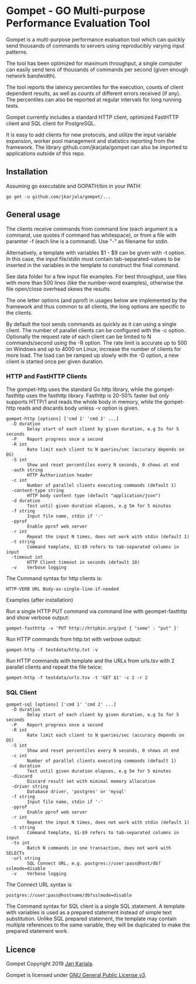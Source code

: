 # Gompet - GO Multi-purpose Performance Evaluation Tool

Gompet is a multi-purpose performance evaluation tool which can quickly send 
thousands of commands to servers using reproducibly varying input patterns.

The tool has been optimized for maximum throughput, a single computer can easily 
send tens of thousands of commands per second (given enough network bandwidth).

The tool reports the latency percentiles for the execution, counts of client
dependent results, as well as counts of different errors received (if any).
The percentiles can also be reported at regular intervals for long running tests.

Gompet currently includes a standard HTTP client, optimized FastHTTP client and 
SQL client for PostgreSQL.

It is easy to add clients for new protocols, and utilize the input variable expansion, 
worker pool management and statistics reporting from the framework. The library 
github.com/jkarjala/gompet can also be imported to applications outside of this repo.

## Installation

Assuming go executable and GOPATH/bin in your PATH:

```
go get -u github.com/jkarjala/gompet/...
```

## General usage

The clients receive commands from command line (each argument is a command, use quotes if 
command has whitespace), or from a file with paramter -f (each line is a command). 
Use "-" as filename for stdin. 

Alternatively, a template with variables $1 - $9 can be given with -t option. In this case, the input 
file/stdin must contain tab-separated-values to be inserted in the variables in the template to 
construct the final command.

See data folder for a few input file examples. For best throughput, use files with more than 500 lines 
(like the number-word examples), otherwise the file open/close overhead skews the results.

The one letter options (and pprof) in usages below are implemented by the framework and thus common
to all clients, the long options are specific to the clients.

By default the tool sends commands as quickly as it can using a single client. 
The number of parallel clients can be configured with the -c option. Optionally the 
request rate of each client can be limited to N commands/second using the -R option. 
The rate limit is accurate up to 500 on Windows and up to 4000 on Linux, 
increase the number of clients for more load. The load can be ramped up slowly
with the -D option, a new client is started once per given duration.


### HTTP and FastHTTP Clients

The gompet-http uses the standard Go http library, while the gompet-fasthttp uses the fasthttp 
library. Fasthttp is 20-50% faster but only supports HTTP/1 and reads the whole body in memory,
while the gompet-http reads and discards body unless -v option is given.

```
gompet-http [options] ['cmd 1' 'cmd 2' ...]
  -D duration
        Delay start of each client by given duration, e.g 5s for 5 seconds
  -P    Report progress once a second
  -R int
        Rate limit each client to N queries/sec (accuracy depends on OS)
  -S int
        Show and reset percentiles every N seconds, 0 shows at end
  -auth string
        HTTP Authorization header
  -c int
        Number of parallel clients executing commands (default 1)
  -content-type string
        HTTP body content type (default "application/json")
  -d duration
        Test until given duration elapses, e.g 5m for 5 minutes
  -f string
        Input file name, stdin if '-'
  -pprof
        Enable pprof web server
  -r int
        Repeat the input N times, does not work with stdin (default 1)
  -t string
        Command template, $1-$9 refers to tab-separated columns in input
  -timeout int
        HTTP Client timeout in seconds (default 10)
  -v    Verbose logging

```

The Command syntax for http clients is:

```
HTTP-VERB URL Body-as-single-line-if-needed
```

Examples (after installation)

Run a single HTTP PUT command via command line with geompet-fasthttp and show verbose output:
```
gompet-fasthttp -v 'PUT http://httpbin.org/put { "some" : "put" }'
```

Run HTTP commands from http.txt with verbose output:

```
gompet-http -f testdata/http.txt -v
```

Run HTTP commands with template and the URLs from urls.tsv 
with 2 parallel clients and repeat the file twice: 
```
gompet-http -f testdata/urls.tsv -t 'GET $1' -c 2 -r 2
```

### SQL Client

```
gompet-sql [options] ['cmd 1' 'cmd 2' ...]
  -D duration
        Delay start of each client by given duration, e.g 5s for 5 seconds
  -P    Report progress once a second
  -R int
        Rate limit each client to N queries/sec (accuracy depends on OS)
  -S int
        Show and reset percentiles every N seconds, 0 shows at end
  -c int
        Number of parallel clients executing commands (default 1)
  -d duration
        Test until given duration elapses, e.g 5m for 5 minutes
  -discard
        Discard result set with mimimal memory allocation
  -driver string
        Database driver, 'postgres' or 'mysql'
  -f string
        Input file name, stdin if '-'
  -pprof
        Enable pprof web server
  -r int
        Repeat the input N times, does not work with stdin (default 1)
  -t string
        Command template, $1-$9 refers to tab-separated columns in input
  -tx int
        Batch N commands in one transaction, does not work with SELECTs
  -url string
        SQL Connect URL, e.g. postgres://user:pass@host/db?sslmode=disable
  -v    Verbose logging
```

The Connect URL syntax is 

```
postgres://user:pass@hostname/db?sslmode=disable
```

The Command syntax for SQL client is a single SQL statement. A template with
variables is used as a prepared statement instead of simple text substitution.
Unlike SQL prepared statement, the template may contain multiple references 
to the same variable, they will be duplicated to make the prepared statement 
work.

## Licence

Gompet Copyright 2019 [Jari Karjala](https://www.jarikarjala.com/). 

Gompet is licensed under [GNU General Public License v3](LICENSE).
